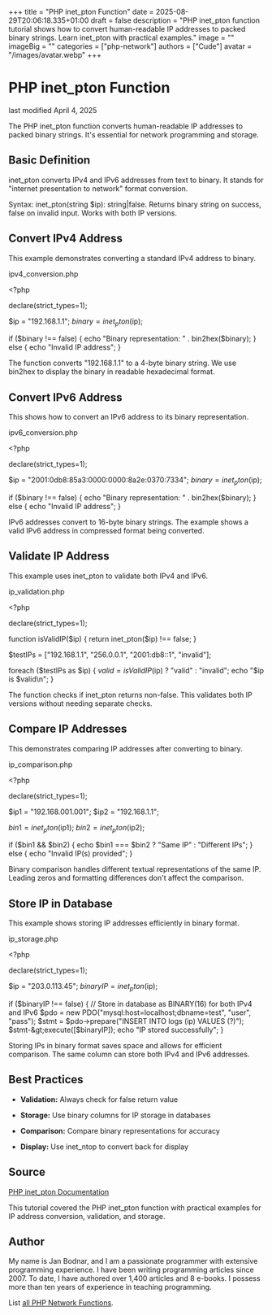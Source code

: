 +++
title = "PHP inet_pton Function"
date = 2025-08-29T20:06:18.335+01:00
draft = false
description = "PHP inet_pton function tutorial shows how to convert human-readable IP addresses to packed binary strings. Learn inet_pton with practical examples."
image = ""
imageBig = ""
categories = ["php-network"]
authors = ["Cude"]
avatar = "/images/avatar.webp"
+++

# PHP inet_pton Function

last modified April 4, 2025

The PHP inet_pton function converts human-readable IP addresses
to packed binary strings. It's essential for network programming and storage.

## Basic Definition

inet_pton converts IPv4 and IPv6 addresses from text to binary.
It stands for "internet presentation to network" format conversion.

Syntax: inet_pton(string $ip): string|false.
Returns binary string on success, false on invalid input. Works with both
IP versions.

## Convert IPv4 Address

This example demonstrates converting a standard IPv4 address to binary.

ipv4_conversion.php
  

&lt;?php

declare(strict_types=1);

$ip = "192.168.1.1";
$binary = inet_pton($ip);

if ($binary !== false) {
    echo "Binary representation: " . bin2hex($binary);
} else {
    echo "Invalid IP address";
}

The function converts "192.168.1.1" to a 4-byte binary string. We use
bin2hex to display the binary in readable hexadecimal format.

## Convert IPv6 Address

This shows how to convert an IPv6 address to its binary representation.

ipv6_conversion.php
  

&lt;?php

declare(strict_types=1);

$ip = "2001:0db8:85a3:0000:0000:8a2e:0370:7334";
$binary = inet_pton($ip);

if ($binary !== false) {
    echo "Binary representation: " . bin2hex($binary);
} else {
    echo "Invalid IP address";
}

IPv6 addresses convert to 16-byte binary strings. The example shows a
valid IPv6 address in compressed format being converted.

## Validate IP Address

This example uses inet_pton to validate both IPv4 and IPv6.

ip_validation.php
  

&lt;?php

declare(strict_types=1);

function isValidIP($ip) {
    return inet_pton($ip) !== false;
}

$testIPs = ["192.168.1.1", "256.0.0.1", "2001:db8::1", "invalid"];

foreach ($testIPs as $ip) {
    $valid = isValidIP($ip) ? "valid" : "invalid";
    echo "$ip is $valid\n";
}

The function checks if inet_pton returns non-false. This
validates both IP versions without needing separate checks.

## Compare IP Addresses

This demonstrates comparing IP addresses after converting to binary.

ip_comparison.php
  

&lt;?php

declare(strict_types=1);

$ip1 = "192.168.001.001";
$ip2 = "192.168.1.1";

$bin1 = inet_pton($ip1);
$bin2 = inet_pton($ip2);

if ($bin1 &amp;&amp; $bin2) {
    echo $bin1 === $bin2 ? "Same IP" : "Different IPs";
} else {
    echo "Invalid IP(s) provided";
}

Binary comparison handles different textual representations of the same IP.
Leading zeros and formatting differences don't affect the comparison.

## Store IP in Database

This example shows storing IP addresses efficiently in binary format.

ip_storage.php
  

&lt;?php

declare(strict_types=1);

$ip = "203.0.113.45";
$binaryIP = inet_pton($ip);

if ($binaryIP !== false) {
    // Store in database as BINARY(16) for both IPv4 and IPv6
    $pdo = new PDO("mysql:host=localhost;dbname=test", "user", "pass");
    $stmt = $pdo-&gt;prepare("INSERT INTO logs (ip) VALUES (?)");
    $stmt-&gt;execute([$binaryIP]);
    echo "IP stored successfully";
}

Storing IPs in binary format saves space and allows for efficient comparison.
The same column can store both IPv4 and IPv6 addresses.

## Best Practices

- **Validation:** Always check for false return value

- **Storage:** Use binary columns for IP storage in databases

- **Comparison:** Compare binary representations for accuracy

- **Display:** Use inet_ntop to convert back for display

## Source

[PHP inet_pton Documentation](https://www.php.net/manual/en/function.inet-pton.php)

This tutorial covered the PHP inet_pton function with practical
examples for IP address conversion, validation, and storage.

## Author

My name is Jan Bodnar, and I am a passionate programmer with extensive
programming experience. I have been writing programming articles since 2007.
To date, I have authored over 1,400 articles and 8 e-books. I possess more
than ten years of experience in teaching programming.

List [all PHP Network Functions](/php/#php-network).